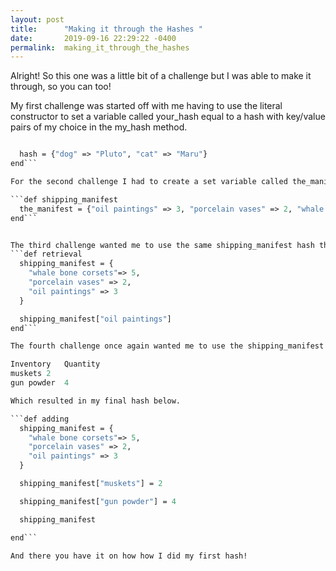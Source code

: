 ```yaml
---
layout: post
title:      "Making it through the Hashes "
date:       2019-09-16 22:29:22 -0400
permalink:  making_it_through_the_hashes
---
```



Alright! So this one was a little bit of a challenge but I was able to make it through, so you can too! 

My first challenge was started off with me having to use the literal constructor to set a variable called your_hash equal to a hash with key/value pairs of my choice in the my_hash method.

```def my_hash

  hash = {"dog" => "Pluto", "cat" => "Maru"}
end```

For the second challenge I had to create a set variable called the_manifest equal to hash in the shipping_manifest method.

```def shipping_manifest
  the_manifest = {"oil paintings" => 3, "porcelain vases" => 2, "whale bone corsets" => 5}
end```


The third challenge wanted me to use the same shipping_manifest hash that I used in the previous challenge for the retrieval method. So for the part of the lab I had to use the [ ] hash method to look up and retuen the value of the "oil paintings" key of the shipping_manifest hash.
```def retrieval
  shipping_manifest = {
    "whale bone corsets"=> 5,
    "porcelain vases" => 2,
    "oil paintings" => 3
  }

  shipping_manifest["oil paintings"]
end```

The fourth challenge once again wanted me to use the shipping_manifest hash to start in the adding method. Then I used yje { ]= method ot add the following data to the hash.

Inventory	Quantity
muskets	2
gun powder	4

Which resulted in my final hash below.

```def adding
  shipping_manifest = {
    "whale bone corsets"=> 5,
    "porcelain vases" => 2,
    "oil paintings" => 3
  }

  shipping_manifest["muskets"] = 2

  shipping_manifest["gun powder"] = 4

  shipping_manifest

end```

And there you have it on how how I did my first hash!

